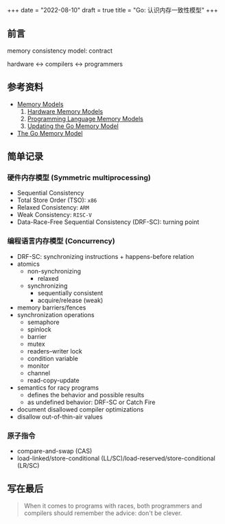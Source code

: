 +++
date = "2022-08-10"
draft = true
title = "Go: 认识内存一致性模型"
+++

## 前言

memory consistency model: contract

hardware <-> compilers <-> programmers

## 参考资料

* [Memory Models](https://research.swtch.com/mm)
  1. [Hardware Memory Models](https://research.swtch.com/hwmm)
  2. [Programming Language Memory Models](https://research.swtch.com/plmm)
  3. [Updating the Go Memory Model](https://research.swtch.com/gomm)
* [The Go Memory Model](https://go.dev/ref/mem)

## 简单记录

### 硬件内存模型 (Symmetric multiprocessing)

* Sequential Consistency
* Total Store Order (TSO): `x86`
* Relaxed Consistency: `ARM`
* Weak Consistency: `RISC-V`
* Data-Race-Free Sequential Consistency (DRF-SC): turning point

### 编程语言内存模型 (Concurrency)

* DRF-SC: synchronizing instructions + happens-before relation
* atomics
  * non-synchronizing
    * relaxed
  * synchronizing
    * sequentially consistent
    * acquire/release (weak)
* memory barriers/fences
* synchronization operations
  * semaphore
  * spinlock
  * barrier
  * mutex
  * readers–writer lock
  * condition variable
  * monitor
  * channel
  * read-copy-update
* semantics for racy programs
  * defines the behavior and possible results
  * as undefined behavior: DRF-SC or Catch Fire
* document disallowed compiler optimizations
* disallow out-of-thin-air values

### 原子指令

* compare-and-swap (CAS)
* load-linked/store-conditional (LL/SC)/load-reserved/store-conditional (LR/SC)

## 写在最后

> When it comes to programs with races, both programmers and compilers should remember the advice: don't be clever.
